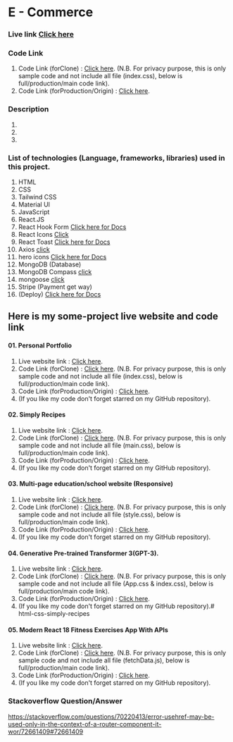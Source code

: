 # E - Commerce

### Live link [Click here]()

### Code Link

1.  Code Link (forClone) : [Click here](). (N.B. For privacy purpose, this is only sample code and not include all file (index.css), below is full/production/main code link).
2.  Code Link (forProduction/Origin) : [Click here]().

### Description

1. 
2. 
3. 

### List of technologies (Language, frameworks, libraries) used in this project.

1.  HTML
2.  CSS
3.  Tailwind CSS 
4.  Material UI 
4.  JavaScript
6.  React.JS
8.  React Hook Form [Click here for Docs](https://react-hook-form.com/get-started)
9.  React Icons [Click]()
10. React Toast [Click here for Docs](https://www.npmjs.com/package/react-toastify)
11. Axios [click](https://axios-http.com/docs/intro)
12. hero icons [Click here for Docs](https://heroicons.com/)
14. MongoDB (Database) 
00. MongoDB Compass [click](https://www.mongodb.com/try/download/compass)
00. mongoose [click](https://mongoosejs.com/docs/index.html)
00. Stripe (Payment get way)
15. (Deploy) [Click here for Docs](https://vercel.com/dashboard)


## Here is my some-project live website and code link

#### 01. Personal Portfolio

1.  Live website link : [Click here](https://portfolio-frontend-83a97.web.app/).
2.  Code Link (forClone) : [Click here](https://github.com/nurulcse7/portfolio-frontend-clone). (N.B. For privacy purpose, this is only sample code and not include all file (index.css), below is full/production/main code link).
3.  Code Link (forProduction/Origin) : [Click here](https://github.com/nurulcse7/portfolio-frontend).
4.  (If you like my code don't forget starred on my GitHub repository).

#### 02. Simply Recipes

1.  Live website link : [Click here](https://simply-recipes-html-css-only.netlify.app/).
2.  Code Link (forClone) : [Click here](https://github.com/nurulcse7/html-css-simply-recipes-clone). (N.B. For privacy purpose, this is only sample code and not include all file (main.css), below is full/production/main code link).
3.  Code Link (forProduction/Origin) : [Click here](https://github.com/nurulcse7/html-css-simply-recipes).
4.  (If you like my code don't forget starred on my GitHub repository).

#### 03. Multi-page education/school website (Responsive)

1.  Live website link : [Click here](https://education-landing-page.netlify.app/).
2.  Code Link (forClone) : [Click here](https://github.com/nurulcse7/educational-website-clone). (N.B. For privacy purpose, this is only sample code and not include all file (style.css), below is full/production/main code link).
3.  Code Link (forProduction/Origin) : [Click here](https://github.com/nurulcse7/education-web).
4.  (If you like my code don't forget starred on my GitHub repository).

#### 04. Generative Pre-trained Transformer 3(GPT-3).

1.  Live website link : [Click here](https://gpt3-jsm.web.app/).
2.  Code Link (forClone) : [Click here](https://github.com/nurulcse7/gpt3_jsm-clone). (N.B. For privacy purpose, this is only sample code and not include all file (App.css & index.css), below is full/production/main code link).
3.  Code Link (forProduction/Origin) : [Click here](https://github.com/nurulcse7/gpt-3).
4.  (If you like my code don't forget starred on my GitHub repository).# html-css-simply-recipes

#### 05. Modern React 18 Fitness Exercises App With APIs

1.  Live website link : [Click here](https://gymexercises01.netlify.app/).
2.  Code Link (forClone) : [Click here](https://github.com/nurulcse7/gym_exercises-clone). (N.B. For privacy purpose, this is only sample code and not include all file (fetchData.js), below is full/production/main code link).
3.  Code Link (forProduction/Origin) : [Click here](https://github.com/nurulcse7/gym_exercises).
4.  (If you like my code don't forget starred on my GitHub repository).

### Stackoverflow Question/Answer

https://stackoverflow.com/questions/70220413/error-usehref-may-be-used-only-in-the-context-of-a-router-component-it-wor/72661409#72661409



<!-- # Getting Started with Create React App

This project was bootstrapped with [Create React App](https://github.com/facebook/create-react-app).

## Available Scripts

In the project directory, you can run:

### `npm start`

Runs the app in the development mode.\
Open [http://localhost:3000](http://localhost:3000) to view it in your browser.

The page will reload when you make changes.\
You may also see any lint errors in the console.

### `npm test`

Launches the test runner in the interactive watch mode.\
See the section about [running tests](https://facebook.github.io/create-react-app/docs/running-tests) for more information.

### `npm run build`

Builds the app for production to the `build` folder.\
It correctly bundles React in production mode and optimizes the build for the best performance.

The build is minified and the filenames include the hashes.\
Your app is ready to be deployed!

See the section about [deployment](https://facebook.github.io/create-react-app/docs/deployment) for more information.

### `npm run eject`

**Note: this is a one-way operation. Once you `eject`, you can't go back!**

If you aren't satisfied with the build tool and configuration choices, you can `eject` at any time. This command will remove the single build dependency from your project.

Instead, it will copy all the configuration files and the transitive dependencies (webpack, Babel, ESLint, etc) right into your project so you have full control over them. All of the commands except `eject` will still work, but they will point to the copied scripts so you can tweak them. At this point you're on your own.

You don't have to ever use `eject`. The curated feature set is suitable for small and middle deployments, and you shouldn't feel obligated to use this feature. However we understand that this tool wouldn't be useful if you couldn't customize it when you are ready for it.

## Learn More

You can learn more in the [Create React App documentation](https://facebook.github.io/create-react-app/docs/getting-started).

To learn React, check out the [React documentation](https://reactjs.org/).

### Code Splitting

This section has moved here: [https://facebook.github.io/create-react-app/docs/code-splitting](https://facebook.github.io/create-react-app/docs/code-splitting)

### Analyzing the Bundle Size

This section has moved here: [https://facebook.github.io/create-react-app/docs/analyzing-the-bundle-size](https://facebook.github.io/create-react-app/docs/analyzing-the-bundle-size)

### Making a Progressive Web App

This section has moved here: [https://facebook.github.io/create-react-app/docs/making-a-progressive-web-app](https://facebook.github.io/create-react-app/docs/making-a-progressive-web-app)

### Advanced Configuration

This section has moved here: [https://facebook.github.io/create-react-app/docs/advanced-configuration](https://facebook.github.io/create-react-app/docs/advanced-configuration)

### Deployment

This section has moved here: [https://facebook.github.io/create-react-app/docs/deployment](https://facebook.github.io/create-react-app/docs/deployment)

### `npm run build` fails to minify

This section has moved here: [https://facebook.github.io/create-react-app/docs/troubleshooting#npm-run-build-fails-to-minify](https://facebook.github.io/create-react-app/docs/troubleshooting#npm-run-build-fails-to-minify) -->


